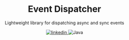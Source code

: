 <div align="center">

  <h1>Event Dispatcher</h1>
  <p align="center">
    <span>Lightweight library for dispatching async and sync events</span>
  </p>
  
<!-- Badges -->
  <p>
    <a href="https://www.linkedin.com/in/nick-rigas/">
      <img src="https://img.shields.io/badge/LinkedIn-0077B5?style=for-the-badge&logo=linkedin&logoColor=white" alt="linkedin" />
    </a>
    <img src="https://img.shields.io/badge/java-%23ED8B00.svg?style=for-the-badge&logo=java&logoColor=white" alt="Java" />
  </p>
</div>
